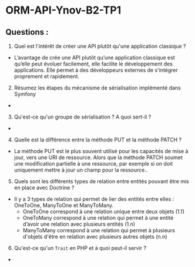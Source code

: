 # ORM-API-Ynov-B2-TP1

## Questions :

1. Quel est l'intérêt de créer une API plutôt qu'une application classique ?
* L’avantage de crée une API plutôt qu’une application classique est qu’elle peut évoluer facilement, elle facilite le développement des applications. Elle permet à des développeurs externes de s'intégrer proprement et rapidement.

2. Résumez les étapes du mécanisme de sérialisation implémenté dans Symfony
*

3. Qu'est-ce qu'un groupe de sérialisation ? A quoi sert-il ?
*

4. Quelle est la différence entre la méthode PUT et la méthode PATCH ?
* La méthode PUT est le plus souvent utilisé pour les capacités de mise à jour, vers une URI de ressource. Alors que la méthode PATCH soumet une modification partielle à une ressource, par exemple si on doit uniquement mettre à jour un champ pour la ressource..

5. Quels sont les différents types de relation entre entités pouvant être mis en place avec Doctrine ?
* Il y a 3 types de relation qui permet de lier des entités entre elles : OneToOne, ManyToOne et ManyToMany.
  * OneToOne correspond à une relation unique entre deux objets (1.1)
  * OneToMany correspond à une relation qui permet à une entité d’avoir une relation avec plusieurs entités (1.n)
  * ManyToMany correspond à une relation qui permet à plusieurs d'objets d'être en relation avec plusieurs autres objets (n.n)

6. Qu'est-ce qu'un `Trait` en PHP et à quoi peut-il servir ?
*
